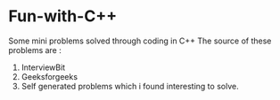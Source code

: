 # Fun-with-C++
Some mini problems solved through coding in C++
The source of these problems are :
1. InterviewBit
2. Geeksforgeeks
3. Self generated problems which i found interesting to solve.

